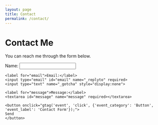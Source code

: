 ```yaml
---
layout: page
title: Contact
permalink: /contact/
---
```


# Contact Me

You can reach me through the form below.


<form action="https://formspree.io/f/myzegyoe" method="POST">
    <label for="name">Name:</label>
    <input type="text" id="name" name="name" required>

    <label for="email">Email:</label>
    <input type="email" id="email" name="_replyto" required>
    <input type="text" name="_gotcha" style="display:none">

    <label for="message">Message:</label>
    <textarea id="message" name="message" required></textarea>

    <button onclick="gtag('event', 'click', {'event_category': 'Button', 'event_label': 'Contact Form'});">
    Send
    </button>
</form>
